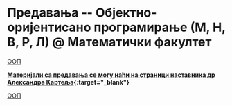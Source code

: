 
# Предавања -- Објектно-оријентисано програмирање (М, Н, В, Р, Л) @ Математички факултет

[ООП](../README.md)

**[Материјали са предавања се могу наћи на страници наставника др Александра Картеља](http://poincare.matf.bg.ac.rs/~kartelj/?content=OOP){:target="_blank"}**

[ООП](../README.md)

